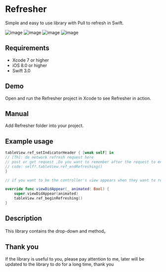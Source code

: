 # Refresher
Simple and easy to use library with Pull to refresh in Swift.

![image](https://github.com/pengpengCoder/Refresher/blob/master/Screenshots/indicator_header.gif)
![image](https://github.com/pengpengCoder/Refresher/blob/master/Screenshots/indicatorText_header.gif)
![image](https://github.com/pengpengCoder/Refresher/blob/master/Screenshots/indicatorImage_header.gif)
![image](https://github.com/pengpengCoder/Refresher/blob/master/Screenshots/indicator_footer.gif)

## Requirements

* Xcode 7 or higher
* iOS 8.0 or higher
* Swift 3.0


## Demo
Open and run the Refresher project in Xcode to see Refresher in action.

## Manual
Add Refresher folder into your project.


## Example usage
```swift
tableView.ref_setIndicatorHeader { [weak self] in
// [Th]: do network refresh request here
// post or get request ,Do you want to remember after the request to end the refresh
// code: self?.tableView.ref_endRefreshing()
}

// if you want to be the controller's view appears when they want to refresh you need to implement a piece of code in the following way 

override func viewDidAppear(_ animated: Bool) {
    super.viewDidAppear(animated)
    tableView.ref_beginRefreshing()
}

```


## Description
This library contains the drop-down and method。

## Thank you
If the library is useful to you, please pay attention to me, later will be updated to the library to do for a long time, thank you
















